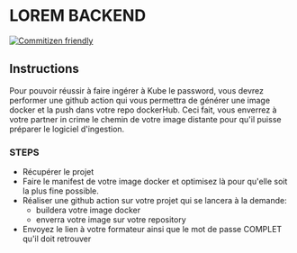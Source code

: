 # LOREM BACKEND

[![Commitizen friendly](https://img.shields.io/badge/commitizen-friendly-brightgreen.svg)](http://commitizen.github.io/cz-cli/)


## Instructions
Pour pouvoir réussir à faire ingérer à Kube le password, vous devrez performer une github action qui vous permettra de générer une image docker et la push dans votre repo dockerHub. Ceci fait, vous enverrez à votre partner in crime le chemin de votre image distante pour qu'il puisse préparer le logiciel d'ingestion.

### STEPS
* Récupérer le projet
* Faire le manifest de votre image docker et optimisez là pour qu'elle soit la plus fine possible.
* Réaliser une github action sur votre projet qui se lancera à la demande:
    * buildera votre image docker
    * enverra votre image sur votre repository
* Envoyez le lien à votre formateur ainsi que le mot de passe COMPLET qu'il doit retrouver
